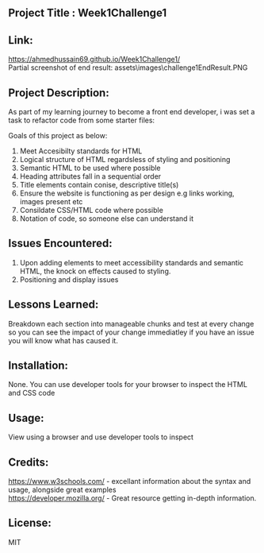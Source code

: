 ## Project Title : Week1Challenge1

## Link:

https://ahmedhussain69.github.io/Week1Challenge1/<br>
Partial screenshot of end result: assets\images\challenge1EndResult.PNG

## Project Description:

As part of my learning journey to become a front end developer, i was set a task to refactor code from some starter files:

Goals of this project as below:

1. Meet Accesibilty standards for HTML
2. Logical structure of HTML regardsless of styling and positioning
3. Semantic HTML to be used where possible
4. Heading attributes fall in a sequential order
5. Title elements contain conise, descriptive title(s)
6. Ensure the website is functioning as per design e.g links working, images present etc
7. Consildate CSS/HTML code where possible
8. Notation of code, so someone else can understand it


## Issues Encountered:

1. Upon adding elements to meet accessibility standards  and semantic HTML, the knock on 
   effects caused to styling.
2. Positioning and display issues

## Lessons Learned:

Breakdown each section into manageable chunks and test at every change so you can see the impact of your change immediatley if you have an issue you will know what has caused it.

## Installation:

None. You can use developer tools for your browser to inspect the HTML and CSS code

## Usage:

View using a browser and use developer tools to inspect

## Credits:

https://www.w3schools.com/ - excellant information about the syntax and usage, alongside great examples<br>
https://developer.mozilla.org/ - Great resource getting in-depth information.

## License:

MIT

